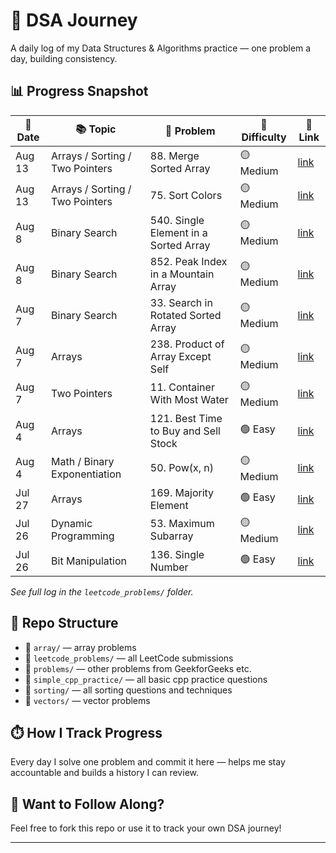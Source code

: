 # 🚀 DSA Journey

A daily log of my Data Structures & Algorithms practice — one problem a day, building consistency.

## 📊 Progress Snapshot

| 📅 Date    | 📚 Topic                    | 📝 Problem                                    | 🎯 Difficulty | 🔗 Link |
|------------|-----------------------------|-----------------------------------------------|---------------|---------|
| Aug 13     | Arrays / Sorting / Two Pointers| 88. Merge Sorted Array         | 🟡 Medium     | [link](https://leetcode.com/problems/merge-sorted-array/description/) |
| Aug 13     | Arrays / Sorting / Two Pointers| 75. Sort Colors                            | 🟡 Medium     | [link](https://leetcode.com/problems/sort-colors/description/) |
| Aug 8      | Binary Search               | 540. Single Element in a Sorted Array         | 🟡 Medium     | [link](https://leetcode.com/problems/single-element-in-a-sorted-array/description/) |
| Aug 8      | Binary Search               | 852. Peak Index in a Mountain Array           | 🟡 Medium     | [link](https://leetcode.com/problems/peak-index-in-a-mountain-array/description/) |
| Aug 7      | Binary Search               | 33. Search in Rotated Sorted Array            | 🟡 Medium     | [link](https://leetcode.com/problems/search-in-rotated-sorted-array/description/) |
| Aug 7      | Arrays                      | 238. Product of Array Except Self             | 🟡 Medium     | [link](https://leetcode.com/problems/product-of-array-except-self/description/) |
| Aug 7      | Two Pointers                 | 11. Container With Most Water                 | 🟡 Medium     | [link](https://leetcode.com/problems/container-with-most-water/description/) |
| Aug 4      | Arrays                      | 121. Best Time to Buy and Sell Stock          | 🟢 Easy       | [link](https://leetcode.com/problems/best-time-to-buy-and-sell-stock/description/) |
| Aug 4      | Math / Binary Exponentiation | 50. Pow(x, n)                                 | 🟡 Medium     | [link](https://leetcode.com/problems/powx-n/description/) |
| Jul 27     | Arrays                      | 169. Majority Element                         | 🟢 Easy       | [link](https://leetcode.com/problems/majority-element/description/) |
| Jul 26     | Dynamic Programming          | 53. Maximum Subarray                          | 🟡 Medium     | [link](https://leetcode.com/problems/maximum-subarray/description/) |
| Jul 26     | Bit Manipulation             | 136. Single Number                            | 🟢 Easy       | [link](https://leetcode.com/problems/single-number/description/) |


*See full log in the `leetcode_problems/` folder.*

## 📂 Repo Structure

- 📁 `array/` — array problems   
- 📁 `leetcode_problems/` — all LeetCode submissions
- 📁 `problems/` — other problems from GeekforGeeks etc.
- 📁 `simple_cpp_practice/` — all basic cpp practice questions
- 📁 `sorting/` — all sorting questions and techniques
- 📁 `vectors/` — vector problems

## ⏱️ How I Track Progress

Every day I solve one problem and commit it here — helps me stay accountable and builds a history I can review.

## 🤝 Want to Follow Along?

Feel free to fork this repo or use it to track your own DSA journey!

---
